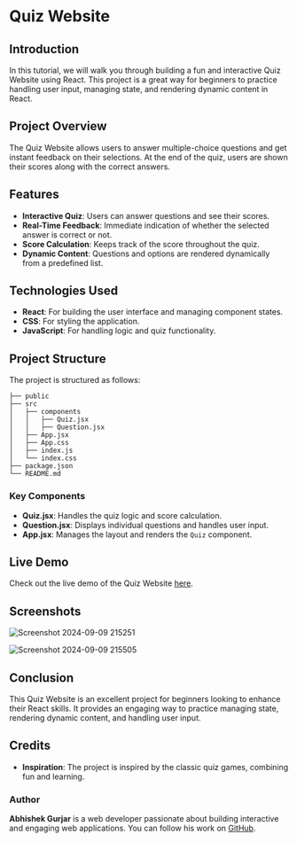 # Quiz Website

## Introduction


In this tutorial, we will walk you through building a fun and interactive Quiz Website using React. This project is a great way for beginners to practice handling user input, managing state, and rendering dynamic content in React.

## Project Overview

The Quiz Website allows users to answer multiple-choice questions and get instant feedback on their selections. At the end of the quiz, users are shown their scores along with the correct answers.

## Features

- **Interactive Quiz**: Users can answer questions and see their scores.
- **Real-Time Feedback**: Immediate indication of whether the selected answer is correct or not.
- **Score Calculation**: Keeps track of the score throughout the quiz.
- **Dynamic Content**: Questions and options are rendered dynamically from a predefined list.

## Technologies Used

- **React**: For building the user interface and managing component states.
- **CSS**: For styling the application.
- **JavaScript**: For handling logic and quiz functionality.

## Project Structure

The project is structured as follows:

```
├── public
├── src
│   ├── components
│   │   ├── Quiz.jsx
│   │   ├── Question.jsx
│   ├── App.jsx
│   ├── App.css
│   ├── index.js
│   └── index.css
├── package.json
└── README.md
```

### Key Components

- **Quiz.jsx**: Handles the quiz logic and score calculation.
- **Question.jsx**: Displays individual questions and handles user input.
- **App.jsx**: Manages the layout and renders the `Quiz` component.

## Live Demo

Check out the live demo of the Quiz Website [here](https://quiz-website-in.netlify.app/).

## Screenshots
![Screenshot 2024-09-09 215251](https://github.com/user-attachments/assets/82b60671-8927-4c44-816f-77fb4dcc3af2)

![Screenshot 2024-09-09 215505](https://github.com/user-attachments/assets/c7dc126a-ed00-4a81-8203-4bce8a60c8d4)



## Conclusion

This Quiz Website is an excellent project for beginners looking to enhance their React skills. It provides an engaging way to practice managing state, rendering dynamic content, and handling user input.

## Credits

- **Inspiration**: The project is inspired by the classic quiz games, combining fun and learning.

### Author

**Abhishek Gurjar** is a web developer passionate about building interactive and engaging web applications. You can follow his work on [GitHub](https://github.com/abhishekgurjar-in).
